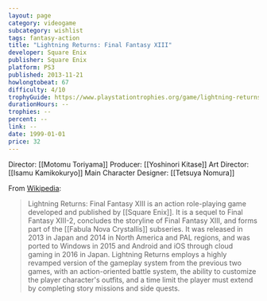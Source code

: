 ```yaml
---
layout: page
category: videogame
subcategory: wishlist
tags: fantasy-action
title: "Lightning Returns: Final Fantasy XIII"
developer: Square Enix
publisher: Square Enix
platform: PS3
published: 2013-11-21
howlongtobeat: 67
difficulty: 4/10
trophyGuide: https://www.playstationtrophies.org/game/lightning-returns-final-fantasy-13/guide/
durationHours: --
trophies: --
percent: --
link: --
date: 1999-01-01
price: 32
---
```


Director: [[Motomu Toriyama]]
Producer: [[Yoshinori Kitase]]
Art Director: [[Isamu Kamikokuryo]]
Main Character Designer: [[Tetsuya Nomura]]

From [Wikipedia](https://en.wikipedia.org/wiki/Lightning_Returns:_Final_Fantasy_XIII):

> Lightning Returns: Final Fantasy XIII is an action role-playing game developed and published by [[Square Enix]]. It is a sequel to Final Fantasy XIII-2, concludes the storyline of Final Fantasy XIII, and forms part of the [[Fabula Nova Crystallis]] subseries. It was released in 2013 in Japan and 2014 in North America and PAL regions, and was ported to Windows in 2015 and Android and iOS through cloud gaming in 2016 in Japan. Lightning Returns employs a highly revamped version of the gameplay system from the previous two games, with an action-oriented battle system, the ability to customize the player character's outfits, and a time limit the player must extend by completing story missions and side quests.

